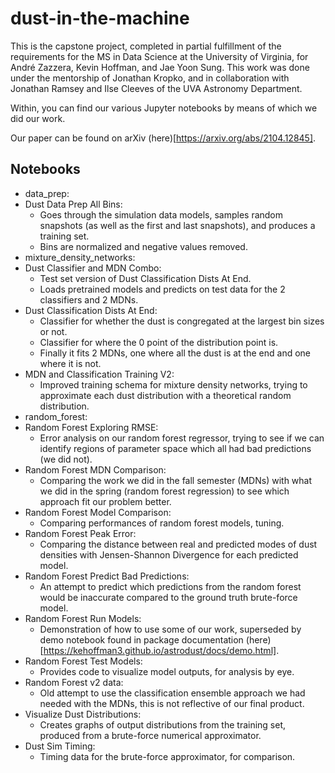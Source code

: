 # dust-in-the-machine
This is the capstone project, completed in partial fulfillment of the requirements for the MS in Data Science at the University of Virginia, for André Zazzera, Kevin Hoffman, and Jae Yoon Sung. This work was done under the mentorship of Jonathan Kropko, and in collaboration with Jonathan Ramsey and Ilse Cleeves of the UVA Astronomy Department.

Within, you can find our various Jupyter notebooks by means of which we did our work.

Our paper can be found on arXiv (here)[https://arxiv.org/abs/2104.12845].
## Notebooks
- data_prep:
 - Dust Data Prep All Bins:
   - Goes through the simulation data models, samples random snapshots (as well as the first and last snapshots), and produces a training set.
   - Bins are normalized and negative values removed.
- mixture_density_networks:
 - Dust Classifier and MDN Combo: 
   - Test set version of Dust Classification Dists At End.
   - Loads pretrained models and predicts on test data for the 2 classifiers and 2 MDNs.
 - Dust Classification Dists At End:
   -  Classifier for whether the dust is congregated at the largest bin sizes or not. 
   -  Classifier for where the 0 point of the distribution point is. 
   -  Finally it fits 2 MDNs, one where all the dust is at the end and one where it is not.
 - MDN and Classification Training V2:
   - Improved training schema for mixture density networks, trying to approximate each dust distribution with a theoretical random distribution.
- random_forest:
 - Random Forest Exploring RMSE:
   - Error analysis on our random forest regressor, trying to see if we can identify regions of parameter space which all had bad predictions (we did not).
 - Random Forest MDN Comparison:
   - Comparing the work we did in the fall semester (MDNs) with what we did in the spring (random forest regression) to see which approach fit our problem better.
 - Random Forest Model Comparison:
   - Comparing performances of random forest models, tuning.
 - Random Forest Peak Error:
   - Comparing the distance between real and predicted modes of dust densities with Jensen-Shannon Divergence for each predicted model.
 - Random Forest Predict Bad Predictions:
   - An attempt to predict which predictions from the random forest would be inaccurate compared to the ground truth brute-force model.
 - Random Forest Run Models:
   - Demonstration of how to use some of our work, superseded by demo notebook found in package documentation (here)[https://kehoffman3.github.io/astrodust/docs/demo.html].
 - Random Forest Test Models:
   - Provides code to visualize model outputs, for analysis by eye.
 - Random Forest v2 data:
   - Old attempt to use the classification ensemble approach we had needed with the MDNs, this is not reflective of our final product.
- Visualize Dust Distributions:
  - Creates graphs of output distributions from the training set, produced from a brute-force numerical approximator.
- Dust Sim Timing:
  - Timing data for the brute-force approximator, for comparison.